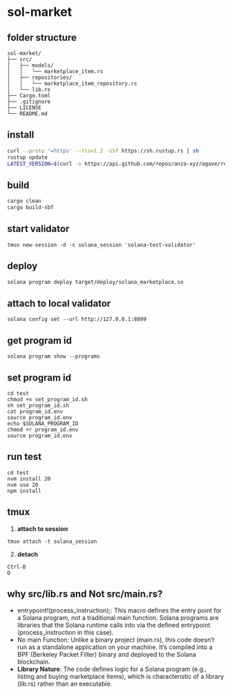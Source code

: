 # sol-market

## folder structure
```
sol-market/
├── src/
│   ├── models/
│   │   └── marketplace_item.rs
│   ├── repositories/
│   │   └── marketplace_item_repository.rs
│   └── lib.rs
├── Cargo.toml
├── .gitignore
├── LICENSE
└── README.md
```

## install
```bash
curl --proto '=https' --tlsv1.2 -sSf https://sh.rustup.rs | sh
rustup update
LATEST_VERSION=$(curl -s https://api.github.com/repos/anza-xyz/agave/releases/latest | grep -oP '"tag_name": "\K[^"]+' | sed 's/^v//'); FORMATTED_VERSION="v$LATEST_VERSION"; echo "Latest Solana CLI version: $FORMATTED_VERSION"; sh -c "$(curl -sSfL https://release.anza.xyz/$FORMATTED_VERSION/install)"
```

## build
```bash
cargo clean
cargo build-sbf
```

## start validator
```
tmux new-session -d -s solana_session 'solana-test-validator'
```

## deploy
```bash
solana program deploy target/deploy/solana_marketplace.so
```

## attach to local validator
```
solana config set --url http://127.0.0.1:8899
```

## get program id
```
solana program show --programs
```

## set program id
```
cd test
chmod +x set_program_id.sh
sh set_program_id.sh
cat program_id.env
source program_id.env
echo $SOLANA_PROGRAM_ID
chmod +r program_id.env
source program_id.env
```

## run test
```
cd test
nvm install 20
nvm use 20
npm install
```


## tmux
1. **attach to session**
```
tmux attach -t solana_session
```

2. **detach**
```
Ctrl-B
D
```

## why src/lib.rs and Not src/main.rs?
- entrypoint!(process_instruction);: This macro defines the entry point for a Solana program, not a traditional main function. Solana programs are libraries that the Solana runtime calls into via the defined entrypoint (process_instruction in this case).
- No main Function: Unlike a binary project (main.rs), this code doesn’t run as a standalone application on your machine. It’s compiled into a BPF (Berkeley Packet Filter) binary and deployed to the Solana blockchain.
- **Library Nature**: The code defines logic for a Solana program (e.g., listing and buying marketplace items), which is characteristic of a library (lib.rs) rather than an executable.